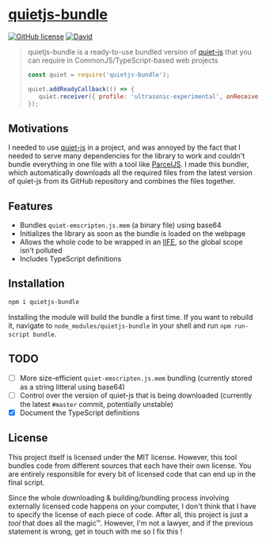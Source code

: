 # [**quietjs-bundle**](https://www.npmjs.com/package/quietjs-bundle)

[![GitHub license](https://img.shields.io/github/license/edgarogh/quietjs-bundle.svg)](https://github.com/edgarogh/quietjs-bundle/blob/master/LICENSE)
[![David](https://img.shields.io/david/edgarogh/quietjs-bundle.svg)](https://www.npmjs.com/package/quietjs-bundle)

> quietjs-bundle is a ready-to-use bundled version of [quiet-js](https://github.com/quiet/quiet-js) that you can require in CommonJS/TypeScript-based web projects
> ```javascript
> const quiet = require('quietjs-bundle');
> 
> quiet.addReadyCallback(() => {
>    quiet.receiver({ profile: 'ultrasonic-experimental', onReceive: console.log });
> });
> ```

## Motivations
I needed to use [quiet-js](https://github.com/quiet/quiet-js) in a project, and was annoyed by the fact that I needed to serve many dependencies for the library to work and couldn't bundle everything in one file with a tool like [ParcelJS](https://parceljs.org/). I made this bundler, which automatically downloads all the required files from the latest version of quiet-js from its GitHub repository and combines the files together.

## Features
 * Bundles `quiet-emscripten.js.mem` (a binary file) using base64
 * Initializes the library as soon as the bundle is loaded on the webpage
 * Allows the whole code to be wrapped in an [IIFE](https://developer.mozilla.org/en-US/docs/Glossary/IIFE), so the global scope isn't polluted
 * Includes TypeScript definitions

## Installation
```bash
npm i quietjs-bundle
```
Installing the module will build the bundle a first time. If you want to rebuild it, navigate to `node_modules/quietjs-bundle` in your shell and run `npm run-script bundle`.

## TODO
 - [ ] More size-efficient `quiet-emscripten.js.mem` bundling (currently stored as a string litteral using base64)
 - [ ] Control over the version of quiet-js that is being downloaded (currently the latest `#master` commit, potentially unstable)
 - [x] Document the TypeScript definitions

## License
This project itself is licensed under the MIT license. However, this tool bundles code from different sources that each have their own license. You are entirely responsible for every bit of licensed code that can end up in the final script.

Since the whole downloading & building/bundling process involving externally licensed code happens on your computer, I don't think that I have to specify the license of each piece of code. After all, this project is just a _tool_ that does all the magic™. However, I'm not a lawyer, and if the previous statement is wrong, get in touch with me so I fix this !
